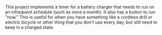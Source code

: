 
This project implements a timer for a battery charger that needs to run 
on an infrequent schedule (such as once a month). It also has a button 
to run "now." This is useful for when you have something like a 
cordless drill or electric bicycle or other thing that you don't use 
every day, but still need to keep in a charged state.

